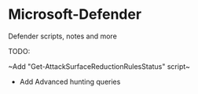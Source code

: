 # Microsoft-Defender
Defender scripts, notes and more

TODO:

~Add "Get-AttackSurfaceReductionRulesStatus" script~
- Add Advanced hunting queries
